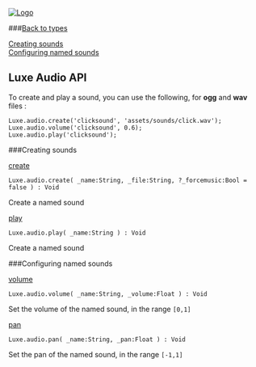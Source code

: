 
[![Logo](http://luxeengine.com/images/logo.png)](index.html)

###[Back to types](types.html)

[Creating sounds](#CreatingSounds)   
[Configuring named sounds](#ConfiguringNamedSounds)   

## Luxe Audio API

To create and play a sound, you can use the following, for **ogg** and **wav** files : 

	Luxe.audio.create('clicksound', 'assets/sounds/click.wav');
	Luxe.audio.volume('clicksound', 0.6);
	Luxe.audio.play('clicksound');

<a name="CreatingSounds" ></a>

###Creating sounds

<a name="create" href="#create">create</a>

	Luxe.audio.create( _name:String, _file:String, ?_forcemusic:Bool = false ) : Void   
<span class="small_desc_flat"> Create a named sound </span>      

<a name="play" href="#play">play</a>

	Luxe.audio.play( _name:String ) : Void   
<span class="small_desc_flat"> Create a named sound </span>      

<a name="ConfiguringNamedSounds" ></a>

###Configuring named sounds

<a name="volume" href="#volume">volume</a>

	Luxe.audio.volume( _name:String, _volume:Float ) : Void   
<span class="small_desc_flat"> Set the volume of the named sound, in the range `[0,1]` </span>      

<a name="pan" href="#pan">pan</a>

	Luxe.audio.pan( _name:String, _pan:Float ) : Void   
<span class="small_desc_flat"> Set the pan of the named sound, in the range `[-1,1]` </span>      



<br/>
<br/>
<br/>